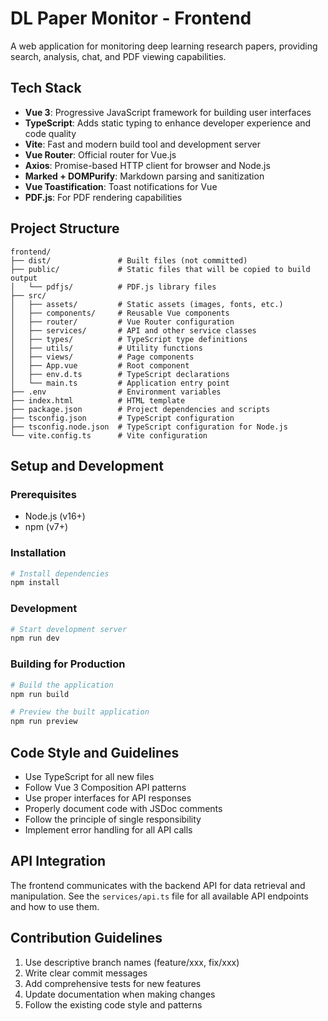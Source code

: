 # DL Paper Monitor - Frontend

A web application for monitoring deep learning research papers, providing search, analysis, chat, and PDF viewing capabilities.

## Tech Stack

- **Vue 3**: Progressive JavaScript framework for building user interfaces
- **TypeScript**: Adds static typing to enhance developer experience and code quality
- **Vite**: Fast and modern build tool and development server
- **Vue Router**: Official router for Vue.js
- **Axios**: Promise-based HTTP client for browser and Node.js
- **Marked + DOMPurify**: Markdown parsing and sanitization
- **Vue Toastification**: Toast notifications for Vue
- **PDF.js**: For PDF rendering capabilities

## Project Structure

```
frontend/
├── dist/               # Built files (not committed)
├── public/             # Static files that will be copied to build output
│   └── pdfjs/          # PDF.js library files
├── src/
│   ├── assets/         # Static assets (images, fonts, etc.)
│   ├── components/     # Reusable Vue components
│   ├── router/         # Vue Router configuration
│   ├── services/       # API and other service classes
│   ├── types/          # TypeScript type definitions
│   ├── utils/          # Utility functions
│   ├── views/          # Page components
│   ├── App.vue         # Root component
│   ├── env.d.ts        # TypeScript declarations
│   └── main.ts         # Application entry point
├── .env                # Environment variables
├── index.html          # HTML template
├── package.json        # Project dependencies and scripts
├── tsconfig.json       # TypeScript configuration
├── tsconfig.node.json  # TypeScript configuration for Node.js
└── vite.config.ts      # Vite configuration
```

## Setup and Development

### Prerequisites

- Node.js (v16+)
- npm (v7+)

### Installation

```bash
# Install dependencies
npm install
```

### Development

```bash
# Start development server
npm run dev
```

### Building for Production

```bash
# Build the application
npm run build

# Preview the built application
npm run preview
```

## Code Style and Guidelines

- Use TypeScript for all new files
- Follow Vue 3 Composition API patterns
- Use proper interfaces for API responses
- Properly document code with JSDoc comments
- Follow the principle of single responsibility
- Implement error handling for all API calls

## API Integration

The frontend communicates with the backend API for data retrieval and manipulation. See the `services/api.ts` file for all available API endpoints and how to use them.

## Contribution Guidelines

1. Use descriptive branch names (feature/xxx, fix/xxx)
2. Write clear commit messages
3. Add comprehensive tests for new features
4. Update documentation when making changes
5. Follow the existing code style and patterns 